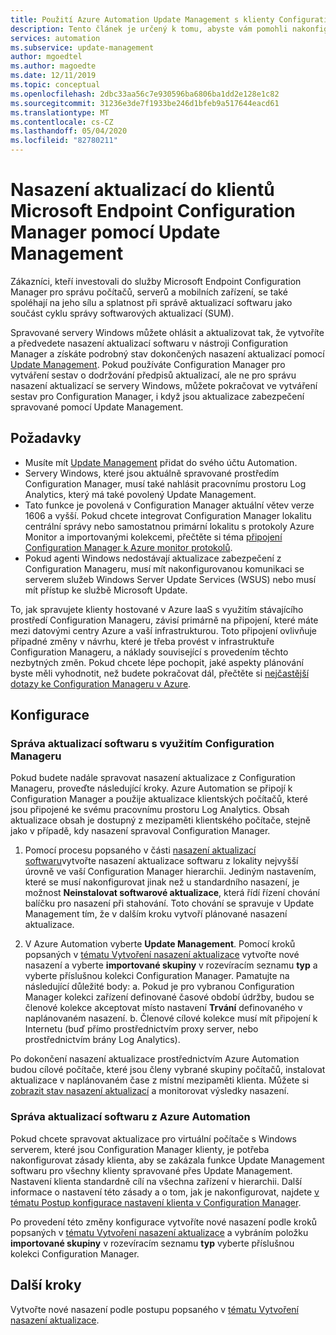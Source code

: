 ```yaml
---
title: Použití Azure Automation Update Management s klienty Configuration Manager
description: Tento článek je určený k tomu, abyste vám pomohli nakonfigurovat Configuration Manager koncového bodu Microsoft pomocí tohoto řešení k nasazení aktualizací softwaru do klientů nástroje ConfigMgr.
services: automation
ms.subservice: update-management
author: mgoedtel
ms.author: magoedte
ms.date: 12/11/2019
ms.topic: conceptual
ms.openlocfilehash: 2dbc33aa56c7e930596ba6806ba1dd2e128e1c82
ms.sourcegitcommit: 31236e3de7f1933be246d1bfeb9a517644eacd61
ms.translationtype: MT
ms.contentlocale: cs-CZ
ms.lasthandoff: 05/04/2020
ms.locfileid: "82780211"
---
```

# <a name="deploy-updates-to-microsoft-endpoint-configuration-manager-clients-with-update-management"></a>Nasazení aktualizací do klientů Microsoft Endpoint Configuration Manager pomocí Update Management

Zákazníci, kteří investovali do služby Microsoft Endpoint Configuration Manager pro správu počítačů, serverů a mobilních zařízení, se také spoléhají na jeho sílu a splatnost při správě aktualizací softwaru jako součást cyklu správy softwarových aktualizací (SUM).

Spravované servery Windows můžete ohlásit a aktualizovat tak, že vytvoříte a předvedete nasazení aktualizací softwaru v nástroji Configuration Manager a získáte podrobný stav dokončených nasazení aktualizací pomocí [Update Management](automation-update-management.md). Pokud používáte Configuration Manager pro vytváření sestav o dodržování předpisů aktualizací, ale ne pro správu nasazení aktualizací se servery Windows, můžete pokračovat ve vytváření sestav pro Configuration Manager, i když jsou aktualizace zabezpečení spravované pomocí Update Management.

## <a name="prerequisites"></a>Požadavky

* Musíte mít [Update Management](automation-update-management.md) přidat do svého účtu Automation.
* Servery Windows, které jsou aktuálně spravované prostředím Configuration Manager, musí také nahlásit pracovnímu prostoru Log Analytics, který má také povolený Update Management.
* Tato funkce je povolená v Configuration Manager aktuální větev verze 1606 a vyšší. Pokud chcete integrovat Configuration Manager lokalitu centrální správy nebo samostatnou primární lokalitu s protokoly Azure Monitor a importovanými kolekcemi, přečtěte si téma [připojení Configuration Manager k Azure monitor protokolů](../azure-monitor/platform/collect-sccm.md).  
* Pokud agenti Windows nedostávají aktualizace zabezpečení z Configuration Manageru, musí mít nakonfigurovanou komunikaci se serverem služeb Windows Server Update Services (WSUS) nebo musí mít přístup ke službě Microsoft Update.

To, jak spravujete klienty hostované v Azure IaaS s využitím stávajícího prostředí Configuration Manageru, závisí primárně na připojení, které máte mezi datovými centry Azure a vaší infrastrukturou. Toto připojení ovlivňuje případné změny v návrhu, které je třeba provést v infrastruktuře Configuration Manageru, a náklady související s provedením těchto nezbytných změn. Pokud chcete lépe pochopit, jaké aspekty plánování byste měli vyhodnotit, než budete pokračovat dál, přečtěte si [nejčastější dotazy ke Configuration Manageru v Azure](https://docs.microsoft.com/configmgr/core/understand/configuration-manager-on-azure#networking).

## <a name="configuration"></a>Konfigurace

### <a name="manage-software-updates-from-configuration-manager"></a>Správa aktualizací softwaru s využitím Configuration Manageru

Pokud budete nadále spravovat nasazení aktualizace z Configuration Manageru, proveďte následující kroky. Azure Automation se připojí k Configuration Manager a použije aktualizace klientských počítačů, které jsou připojené ke svému pracovnímu prostoru Log Analytics. Obsah aktualizace obsah je dostupný z mezipaměti klientského počítače, stejně jako v případě, kdy nasazení spravoval Configuration Manager.

1. Pomocí procesu popsaného v části [nasazení aktualizací softwaru](https://docs.microsoft.com/configmgr/sum/deploy-use/deploy-software-updates)vytvořte nasazení aktualizace softwaru z lokality nejvyšší úrovně ve vaší Configuration Manager hierarchii. Jediným nastavením, které se musí nakonfigurovat jinak než u standardního nasazení, je možnost **Neinstalovat softwarové aktualizace**, která řídí řízení chování balíčku pro nasazení při stahování. Toto chování se spravuje v Update Management tím, že v dalším kroku vytvoří plánované nasazení aktualizace.

1. V Azure Automation vyberte **Update Management**. Pomocí kroků popsaných v [tématu Vytvoření nasazení aktualizace](automation-tutorial-update-management.md#schedule-an-update-deployment) vytvořte nové nasazení a vyberte **importované skupiny** v rozevíracím seznamu **typ** a vyberte příslušnou kolekci Configuration Manager. Pamatujte na následující důležité body: a. Pokud je pro vybranou Configuration Manager kolekci zařízení definované časové období údržby, budou se členové kolekce akceptovat místo nastavení **Trvání** definovaného v naplánovaném nasazení.
    b. Členové cílové kolekce musí mít připojení k Internetu (buď přímo prostřednictvím proxy server, nebo prostřednictvím brány Log Analytics).

Po dokončení nasazení aktualizace prostřednictvím Azure Automation budou cílové počítače, které jsou členy vybrané skupiny počítačů, instalovat aktualizace v naplánovaném čase z místní mezipaměti klienta. Můžete si [zobrazit stav nasazení aktualizací](automation-tutorial-update-management.md#view-results-of-an-update-deployment) a monitorovat výsledky nasazení.

### <a name="manage-software-updates-from-azure-automation"></a>Správa aktualizací softwaru z Azure Automation

Pokud chcete spravovat aktualizace pro virtuální počítače s Windows serverem, které jsou Configuration Manager klienty, je potřeba nakonfigurovat zásady klienta, aby se zakázala funkce Update Management softwaru pro všechny klienty spravované přes Update Management. Nastavení klienta standardně cílí na všechna zařízení v hierarchii. Další informace o nastavení této zásady a o tom, jak je nakonfigurovat, najdete [v tématu Postup konfigurace nastavení klienta v Configuration Manager](https://docs.microsoft.com/configmgr/core/clients/deploy/configure-client-settings).

Po provedení této změny konfigurace vytvoříte nové nasazení podle kroků popsaných v [tématu Vytvoření nasazení aktualizace](automation-tutorial-update-management.md#schedule-an-update-deployment) a vybráním položku **importované skupiny** v rozevíracím seznamu **typ** vyberte příslušnou kolekci Configuration Manager.

## <a name="next-steps"></a>Další kroky

Vytvořte nové nasazení podle postupu popsaného v [tématu Vytvoření nasazení aktualizace](automation-tutorial-update-management.md#schedule-an-update-deployment).